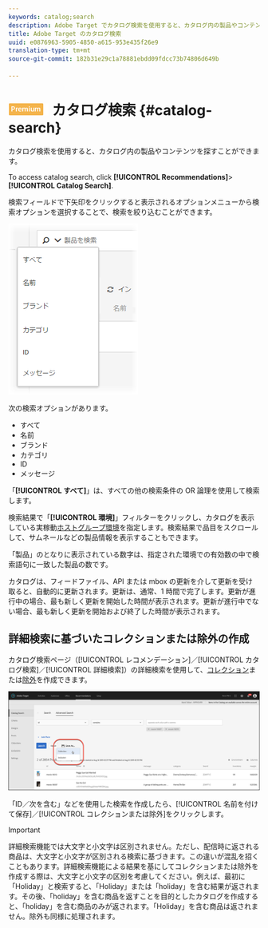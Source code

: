 ```yaml
---
keywords: catalog;search
description: Adobe Target でカタログ検索を使用すると、カタログ内の製品やコンテンツを探すことができます。
title: Adobe Target のカタログ検索
uuid: e0876963-5905-4850-a615-953e435f26e9
translation-type: tm+mt
source-git-commit: 182b31e29c1a78881ebdd09fdcc73b74806d649b

---
```



# ![PREMIUM](/help/assets/premium.png) カタログ検索 {#catalog-search}

カタログ検索を使用すると、カタログ内の製品やコンテンツを探すことができます。

To access catalog search, click **[!UICONTROL Recommendations]**>**[!UICONTROL  Catalog Search]**.

検索フィールドで下矢印をクリックすると表示されるオプションメニューから検索オプションを選択することで、検索を絞り込むことができます。

![](assets/searchproductsmenu.png)

次の検索オプションがあります。

* すべて
* 名前
* ブランド
* カテゴリ
* ID
* メッセージ

「**[!UICONTROL すべて]**」は、すべての他の検索条件の OR 論理を使用して検索します。

検索結果で「**[!UICONTROL 環境]**」フィルターをクリックし、カタログを表示している実稼動[ホストグループ環境](/help/administrating-target/hosts.md)を指定します。検索結果で品目をスクロールして、サムネールなどの製品情報を表示することもできます。

「製品」のとなりに表示されている数字は、指定された環境での有効数の中で検索語句に一致した製品の数です。

カタログは、フィードファイル、API または mbox の更新を介して更新を受け取ると、自動的に更新されます。更新は、通常、1 時間で完了します。更新が進行中の場合、最も新しく更新を開始した時間が表示されます。更新が進行中でない場合、最も新しく更新を開始および終了した時間が表示されます。

## 詳細検索に基づいたコレクションまたは除外の作成

カタログ検索ページ（[!UICONTROL レコメンデーション]／[!UICONTROL カタログ検索]／[!UICONTROL 詳細検索]）の詳細検索を使用して、[コレクション](/help/c-recommendations/c-products/collections.md)または[除外](/help/c-recommendations/c-products/exclusions.md)を作成できます。

![名前を付けて保存ダイアログ](/help/c-recommendations/c-products/assets/save-as-dialog.png)

「ID／次を含む」などを使用した検索を作成したら、[!UICONTROL 名前を付けて保存]／[!UICONTROL コレクションまたは除外]をクリックします。

>[!IMPORTANT]
>
>詳細検索機能では大文字と小文字は区別されません。ただし、配信時に返される商品は、大文字と小文字が区別される検索に基づきます。この違いが混乱を招くこともあります。詳細検索機能による結果を基にしてコレクションまたは除外を作成する際は、大文字と小文字の区別を考慮してください。例えば、最初に「Holiday」と検索すると、「Holiday」または「holiday」を含む結果が返されます。その後、「holiday」を含む商品を返すことを目的としたカタログを作成すると、「holiday」を含む商品のみが返されます。「Holiday」を含む商品は返されません。除外も同様に処理されます。
